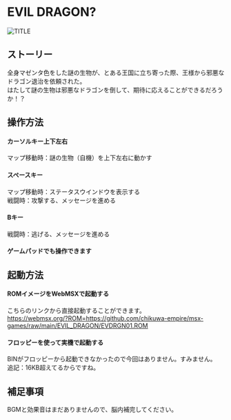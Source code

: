 # EVIL DRAGON?

![TITLE](https://user-images.githubusercontent.com/124578804/218241515-641d6b10-e941-47e8-ba8e-4ac40f4f00d1.png)

## ストーリー
全身マゼンタ色をした謎の生物が、とある王国に立ち寄った際、王様から邪悪なドラゴン退治を依頼された。<br>
はたして謎の生物は邪悪なドラゴンを倒して、期待に応えることができるだろうか！？

## 操作方法
#### カーソルキー上下左右
マップ移動時：謎の生物（自機）を上下左右に動かす
#### スペースキー
マップ移動時：ステータスウインドウを表示する<br>
戦闘時：攻撃する、メッセージを進める
#### Bキー
戦闘時：逃げる、メッセージを進める
#### ゲームパッドでも操作できます


## 起動方法
#### ROMイメージをWebMSXで起動する
こちらのリンクから直接起動することができます。<br>
https://webmsx.org/?ROM=https://github.com/chikuwa-empire/msx-games/raw/main/EVIL_DRAGON/EVDRGN01.ROM
#### フロッピーを使って実機で起動する
BINがフロッピーから起動できなかったので今回はありません。すみません。<br>
追記：16KB超えてるからですね。

## 補足事項
BGMと効果音はまだありませんので、脳内補完してください。

